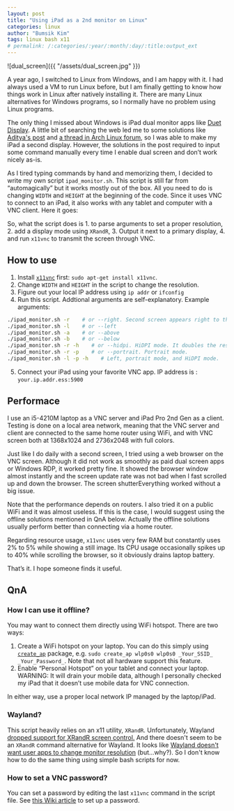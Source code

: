 ```yaml
---
layout: post
title: "Using iPad as a 2nd monitor on Linux"
categories: linux
author: "Bumsik Kim"
tags: linux bash x11
# permalink: /:categories/:year/:month/:day/:title:output_ext
---
```


![dual_screen]({{ "/assets/dual_screen.jpg" }})

A year ago, I switched to Linux from Windows, and I am happy with it. I had always used a VM to run Linux before, but I am finally getting to know how things work in Linux after natively installing it. There are many Linux alternatives for Windows programs, so I normally have no problem using Linux programs.

The only thing I missed about Windows is iPad dual monitor apps like [Duet Display][Duet]. A little bit of searching the web led me to some solutions like [Aditya's post][ref-aditya] and [a thread in Arch Linux forum][ref-arch], so I was able to make my iPad a second display. However, the solutions in the post required to input some command manually every time I enable dual screen and don’t work nicely as-is.

As I tired typing commands by hand and memorizing them, I decided to write my own script `ipad_monitor.sh`. This script is still far from “automagically” but it works mostly out of the box. All you need to do is changing `WIDTH` and `HEIGHT` at the beginning of the code. Since it uses VNC to connect to an iPad, it also works with any tablet and computer with a VNC client. Here it goes:

[Duet]: https://www.duetdisplay.com/
[ref-aditya]: http://www.adityavaidya.com/2015/03/ipad-as-2nd-monitor-now-on-linux.html
[ref-arch]: https://bbs.archlinux.org/viewtopic.php?id=191555

<script src="https://gist.github.com/kbumsik/e9717525fec7b6e98524765958044146.js"></script>

So, what the script does is 1. to parse arguments to set a proper resolution, 2. add a display mode using `XRandR`, 3. Output it next to a primary display, 4. and run `x11vnc` to transmit the screen through VNC.

## How to use

1. Install [`x11vnc`](https://github.com/LibVNC/x11vnc) first: `sudo apt-get install x11vnc`.
2. Change `WIDTH` and `HEIGHT` in the script to change the resolution.
3. Figure out your local IP address using `ip addr` or `ifconfig`
4. Run this script. Addtional arguments are self-explanatory. Example arguments:
```bash
./ipad_monitor.sh -r    # or --right. Second screen appears right to the primary monitor.
./ipad_monitor.sh -l    # or --left
./ipad_monitor.sh -a    # or --above
./ipad_monitor.sh -b    # or --below
./ipad_monitor.sh -r -h    # or --hidpi. HiDPI mode. It doubles the resolution.
./ipad_monitor.sh -r -p    # or --portrait. Portrait mode.
./ipad_monitor.sh -l -p -h    # Left, portrait mode, and HiDPI mode.
```
5. Connect your iPad using your favorite VNC app. IP address is : `your.ip.addr.ess:5900`

## Performace

I use an i5-4210M laptop as a VNC server and iPad Pro 2nd Gen as a client. Testing is done on a local area network, meaning that the VNC server and client are connected to the same home router using WiFi, and with VNC screen both at 1368x1024 and 2736x2048 with full colors.

Just like I do daily with a second screen, I tried using a web browser on the VNC screen. Although it did not work as smoothly as paid dual screen apps or Windows RDP, it worked pretty fine. It showed the browser window almost instantly and the screen update rate was not bad when I fast scrolled up and down the browser. The screen shutterEverything worked without a big issue.

Note that the performance depends on routers. I also tried it on a public WiFi and it was almost useless. If this is the case, I would suggest using the offline solutions mentioned in QnA below. Actually the offline solutions usually perform better than connecting via a home router.

Regarding resource usage, `x11vnc` uses very few RAM but constantly uses 2% to 5% while showing a still image. Its CPU usage occasionally spikes up to 40% while scrolling the browser, so it obviously drains laptop battery.

That’s it. I hope someone finds it useful.

## QnA

### How I can use it offline?

You may want to connect them directly using WiFi hotspot. There are two ways:

1. Create a WiFi hotspot on your laptop. You can do this simply using [`create_ap`][create-ap] package, e.g. `sudo create_ap wlp0s0 wlp0s0 _Your_SSID_ _Your_Password_`. Note that not all hardware support this feature.
2. Enable “Personal Hotspot” on your tablet and connect your laptop. WARNING: It will drain your mobile data, although I personally checked my iPad that it doesn’t use mobile data for VNC connection.

In either way, use a proper local network IP managed by the laptop/iPad.

[create-ap]: https://github.com/oblique/create_ap

### Wayland?

This script heavily relies on an x11 utility, `XRandR`. Unfortunately, Wayland [dropped support for XRandR screen control.][xrandr_dropped] And there doesn't seem to be an `XRandR` command alternative for Wayland. It looks like [Wayland doesn't want user apps to change monitor resolution][wayland_monitor] (but...why?). So I don't know how to do the same thing using simple bash scripts for now.

[xrandr_dropped]: https://fedoraproject.org/wiki/Wayland_features#XRandR_control_of_Wayland_outputs
[wayland_monitor]: https://fedoraproject.org/wiki/How_to_debug_Wayland_problems#Games_and_other_apps_can.27t_change_monitor_resolution

### How to set a VNC password?

You can set a password by editing the last `x11vnc` command in the script file. See [this Wiki article][x11vnc-password] to set up a password.

[x11vnc-password]: https://wiki.archlinux.org/index.php/x11vnc#Setting_a_password
